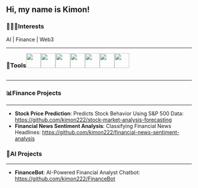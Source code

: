 ## Hi, my name is Kimon!

### 👨🏽‍💻Interests
AI | Finance | Web3

---

<div style="display:flex; flex-wrap: wrap">
  <h3>🧰Tools</h3> 
  <img src="https://cdn.jsdelivr.net/gh/devicons/devicon/icons/python/python-original.svg" width="40" height="40" />
  <img src="https://cdn.jsdelivr.net/gh/devicons/devicon/icons/mysql/mysql-original.svg" width="40" height="40" />
  <img src="https://cdn.jsdelivr.net/gh/devicons/devicon/icons/scikitlearn/scikitlearn-original.svg" width="40" height="40" />
  <img src="https://cdn.jsdelivr.net/gh/devicons/devicon/icons/tensorflow/tensorflow-original.svg" width="40" height="40" />
  <img src="https://logos-world.net/wp-content/uploads/2021/10/Tableau-Logo.png" width="40" height="40" />
  <img src="https://upload.wikimedia.org/wikipedia/commons/c/cf/New_Power_BI_Logo.svg" width="40" height="40" />
  <img src="https://cdn.jsdelivr.net/gh/devicons/devicon/icons/jupyter/jupyter-original.svg" width="40" height="40" />
</div>

---

### 📊Finance Projects

---

- **Stock Price Prediction**: Predicts Stock Behavior Using S&P 500 Data: https://github.com/kimon222/stock-market-analysis-forecasting
- **Financial News Sentiment Analysis**: Classifying Financial News Headlines: https://github.com/kimon222/financial-news-sentiment-analysis

### 🧪AI Projects 

---

- **FinanceBot**: AI-Powered Financial Analyst Chatbot: https://github.com/kimon222/FinanceBot

<!--
**kimonmono986/kimonmono986** is a ✨ _special_ ✨ repository because its `README.md` (this file) appears on your GitHub profile.

Here are some ideas to get you started:

- 🔭 I’m currently working on ...
- 🌱 I’m currently learning ...
- 👯 I’m looking to collaborate on ...
- 🤔 I’m looking for help with ...
- 💬 Ask me about ...
- 📫 How to reach me: ...
- 😄 Pronouns: ...
- ⚡ Fun fact: ...
-->
